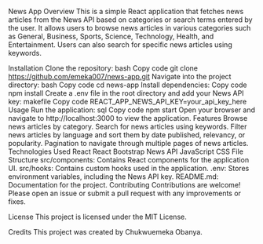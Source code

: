 
News App
Overview
This is a simple React application that fetches news articles from the News API based on categories or search terms entered by the user. It allows users to browse news articles in various categories such as General, Business, Sports, Science, Technology, Health, and Entertainment. Users can also search for specific news articles using keywords.

Installation
Clone the repository:
bash
Copy code
git clone https://github.com/emeka007/news-app.git
Navigate into the project directory:
bash
Copy code
cd news-app
Install dependencies:
Copy code
npm install
Create a .env file in the root directory and add your News API key:
makefile
Copy code
REACT_APP_NEWS_API_KEY=your_api_key_here
Usage
Run the application:
sql
Copy code
npm start
Open your browser and navigate to http://localhost:3000 to view the application.
Features
Browse news articles by category.
Search for news articles using keywords.
Filter news articles by language and sort them by date published, relevancy, or popularity.
Pagination to navigate through multiple pages of news articles.
Technologies Used
React
React Bootstrap
News API
JavaScript
CSS
File Structure
src/components: Contains React components for the application UI.
src/hooks: Contains custom hooks used in the application.
.env: Stores environment variables, including the News API key.
README.md: Documentation for the project.
Contributing
Contributions are welcome! Please open an issue or submit a pull request with any improvements or fixes.

License
This project is licensed under the MIT License.

Credits
This project was created by Chukwuemeka Obanya.

